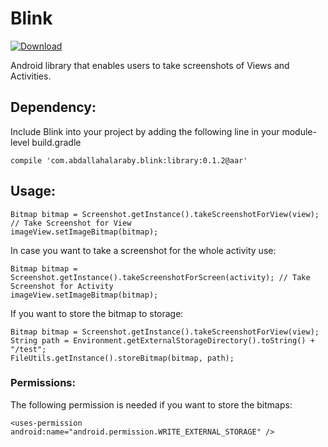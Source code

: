 Blink
======================

[ ![Download](https://api.bintray.com/packages/abdallahalaraby/Blink/Blink/images/download.svg) ](https://bintray.com/abdallahalaraby/Blink/Blink/_latestVersion)

 Android library that enables users to take screenshots of  Views and Activities.

<h2>Dependency:</h2>
Include Blink into your project by adding the following line in your module-level build.gradle

	compile 'com.abdallahalaraby.blink:library:0.1.2@aar'

<h2>Usage:</h2>
	
	Bitmap bitmap = Screenshot.getInstance().takeScreenshotForView(view); // Take Screenshot for View
	imageView.setImageBitmap(bitmap);

In case you want to take a screenshot for the whole activity use:

	Bitmap bitmap = Screenshot.getInstance().takeScreenshotForScreen(activity); // Take Screenshot for Activity
	imageView.setImageBitmap(bitmap);

If you want to store the bitmap to storage:
	
	Bitmap bitmap = Screenshot.getInstance().takeScreenshotForView(view);
	String path = Environment.getExternalStorageDirectory().toString() + "/test";
	FileUtils.getInstance().storeBitmap(bitmap, path);

<h3>Permissions:</h3>
The following permission is needed if you want to store the bitmaps:
    
    <uses-permission android:name="android.permission.WRITE_EXTERNAL_STORAGE" />
